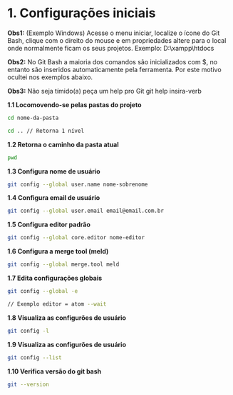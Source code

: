 # 1. Configurações iniciais

**Obs1:** (Exemplo Windows) Acesse o menu iniciar, localize o ícone do Git Bash, clique com o direito do mouse e em propriedades altere para o local onde normalmente ficam os seus projetos. Exemplo: D:\xampp\htdocs

**Obs2:** No Git Bash a maioria dos comandos são inicializados com $, no entanto são inseridos automaticamente pela ferramenta. Por este motivo ocultei nos exemplos abaixo.

**Obs3:** Não seja tímido(a) peça um help pro Git
git help insira-verb


**1.1 Locomovendo-se pelas pastas do projeto**
```bash
cd nome-da-pasta

cd .. // Retorna 1 nível
```

**1.2 Retorna o caminho da pasta atual**
```bash
pwd
```

**1.3 Configura nome de usuário**
```bash
git config --global user.name nome-sobrenome
```

**1.4 Configura email de usuário**
```bash
git config --global user.email email@email.com.br
```

**1.5 Configura editor padrão**
```bash
git config --global core.editor nome-editor
```

**1.6 Configura a merge tool (meld)**
```bash
git config --global merge.tool meld
```

**1.7 Edita configurações globais**
```bash
git config --global -e

// Exemplo editor = atom --wait
```

**1.8 Visualiza as configurões de usuário**
```bash
git config -l
```

**1.9 Visualiza as configurões de usuário**
```bash
git config --list
```

**1.10 Verifica versão do git bash**
```bash
git --version
```
